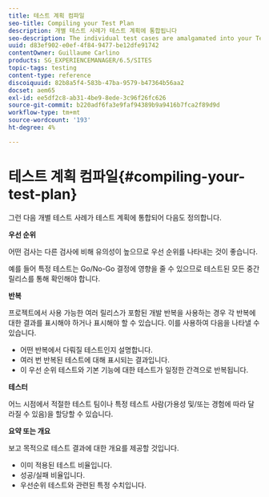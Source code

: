 ```yaml
---
title: 테스트 계획 컴파일
seo-title: Compiling your Test Plan
description: 개별 테스트 사례가 테스트 계획에 통합됩니다
seo-description: The individual test cases are amalgamated into your Test Plan
uuid: d83ef902-e0ef-4f84-9477-be12dfe91742
contentOwner: Guillaume Carlino
products: SG_EXPERIENCEMANAGER/6.5/SITES
topic-tags: testing
content-type: reference
discoiquuid: 82b8a5f4-583b-47ba-9579-b47364b56aa2
docset: aem65
exl-id: ee5df2c8-ab31-4be9-8ede-3c96f26fc626
source-git-commit: b220adf6fa3e9faf94389b9a9416b7fca2f89d9d
workflow-type: tm+mt
source-wordcount: '193'
ht-degree: 4%

---
```


# 테스트 계획 컴파일{#compiling-your-test-plan}

그런 다음 개별 테스트 사례가 테스트 계획에 통합되어 다음도 정의합니다.

**우선 순위**

어떤 검사는 다른 검사에 비해 유의성이 높으므로 우선 순위를 나타내는 것이 좋습니다.

예를 들어 특정 테스트는 Go/No-Go 결정에 영향을 줄 수 있으므로 테스트된 모든 중간 릴리스를 통해 확인해야 합니다.

**반복**

프로젝트에서 사용 가능한 여러 릴리스가 포함된 개발 반복을 사용하는 경우 각 반복에 대한 결과를 표시해야 하거나 표시해야 할 수 있습니다. 이를 사용하여 다음을 나타낼 수 있습니다.

* 어떤 반복에서 다뤄질 테스트인지 설명합니다.
* 여러 번 반복된 테스트에 대해 표시되는 결과입니다.
* 이 우선 순위 테스트와 기본 기능에 대한 테스트가 일정한 간격으로 반복됩니다.

**테스터**

어느 시점에서 적절한 테스트 팀이나 특정 테스트 사람(가용성 및/또는 경험에 따라 달라질 수 있음)을 할당할 수 있습니다.

**요약 또는 개요**

보고 목적으로 테스트 결과에 대한 개요를 제공할 것입니다.

* 이미 적용된 테스트 비율입니다.
* 성공/실패 비율입니다.
* 우선순위 테스트와 관련된 특정 수치입니다.
